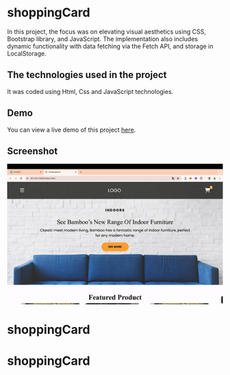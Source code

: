 <h1> shoppingCard </h1>

In this project, the focus was on elevating visual aesthetics using CSS, Bootstrap library, and JavaScript. The implementation also includes dynamic functionality with data fetching via the Fetch API, and storage in LocalStorage.

<h2> The technologies used in the project </h2>

It was coded using Html, Css and JavaScript technologies.

<h2> Demo </h2>

You can view a live demo of this project [here](https://seliinatmaca.github.io/QRMenu/).

<h2> Screenshot </h2>

![](screen.gif)
# shoppingCard
# shoppingCard
